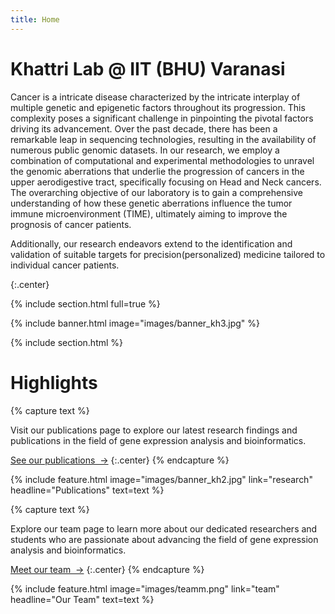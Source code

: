 ```yaml
---
title: Home
---
```


# Khattri Lab @ IIT (BHU) Varanasi 

Cancer is a intricate disease characterized by the intricate interplay of multiple genetic and epigenetic factors throughout its progression. This complexity poses a significant challenge in pinpointing the pivotal factors driving its advancement. Over the past decade, there has been a remarkable leap in sequencing technologies, resulting in the availability of numerous public genomic datasets. In our research, we employ a combination of computational and experimental methodologies to unravel the genomic aberrations that underlie the progression of cancers in the upper aerodigestive tract, specifically focusing on Head and Neck cancers. The overarching objective of our laboratory is to gain a comprehensive understanding of how these genetic aberrations influence the tumor immune microenvironment (TIME), ultimately aiming to improve the prognosis of cancer patients.

Additionally, our research endeavors extend to the identification and validation of suitable targets for precision(personalized) medicine tailored to individual cancer patients.


{:.center}

{% include section.html full=true %}

{% include banner.html image="images/banner_kh3.jpg" %}

{% include section.html %}

# Highlights

{% capture text %}

Visit our publications page to explore our latest research findings and publications in the field of gene expression analysis and bioinformatics.

[See our publications &nbsp;→](research)
{:.center}
{% endcapture %}

{%
  include feature.html
  image="images/banner_kh2.jpg"
  link="research"
  headline="Publications"
  text=text
%}

{% capture text %}

Explore our team page to learn more about our dedicated researchers and students who are passionate about advancing the field of gene expression analysis and bioinformatics.

[Meet our team &nbsp;→](team)
{:.center}
{% endcapture %}

{%
  include feature.html
  image="images/teamm.png"
  link="team"
  headline="Our Team"
  text=text
%}
